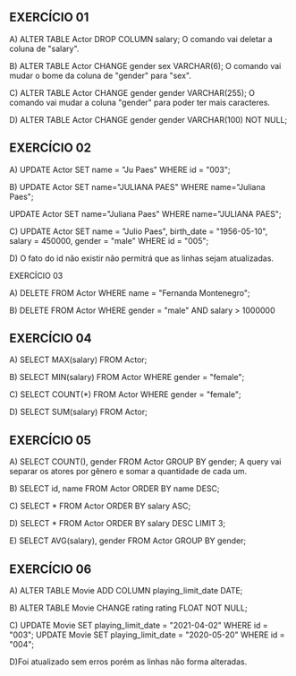 
<h2 >EXERCÍCIO 01 </h2>

<p>A) ALTER TABLE Actor DROP COLUMN salary; O comando vai deletar a coluna de "salary".</p>

<p>B) ALTER TABLE Actor CHANGE gender sex VARCHAR(6); O comando vai mudar o bome da coluna de "gender" para "sex".</p>

<p>C) ALTER TABLE Actor CHANGE gender gender VARCHAR(255); O comando vai mudar a coluna "gender" para poder ter mais caracteres.</p>

<p>D) ALTER TABLE Actor CHANGE gender gender VARCHAR(100) NOT NULL;</p>


<h2 >EXERCÍCIO 02 </h2>

<p>A) UPDATE Actor 
SET name = "Ju Paes" 
WHERE id = "003";</p>

<p>B) UPDATE Actor
SET name="JULIANA PAES" 
WHERE name="Juliana Paes";

UPDATE Actor 
SET name="Juliana Paes"
WHERE name="JULIANA PAES";</p>

<p>C) UPDATE Actor 
SET name = "Julio Paes", 
birth_date = "1956-05-10",
salary = 450000,
gender = "male" 
WHERE id = "005";</p>

<p>D) O fato do id não existir não permitrá que as linhas sejam atualizadas.</p


<h2 >EXERCÍCIO 03 </h2>

<p>A) DELETE FROM Actor WHERE name = "Fernanda Montenegro";</p>

<p>B) DELETE FROM Actor WHERE gender = "male" AND salary > 1000000</p>


<h2 >EXERCÍCIO 04 </h2>

<p>A) SELECT MAX(salary) FROM Actor;</p>

<p>B) SELECT MIN(salary) FROM Actor WHERE gender = "female";</p>

<p>C) SELECT COUNT(*) FROM Actor WHERE gender = "female";</p>

<p>D) SELECT SUM(salary) FROM Actor;</p>


<h2 >EXERCÍCIO 05 </h2>

<p>A) SELECT COUNT(), gender FROM Actor GROUP BY gender; A query vai separar os atores por gênero e somar a quantidade de cada um.</p>

<p>B) SELECT id, name FROM Actor ORDER BY name DESC;</p>

<p>C) SELECT * FROM Actor ORDER BY salary ASC;</p>

<p>D) SELECT * FROM Actor ORDER BY salary DESC LIMIT 3;</p>

<p>E) SELECT AVG(salary), gender FROM Actor GROUP BY gender;</p>


<h2 >EXERCÍCIO 06 </h2>

<p>A) ALTER TABLE Movie ADD COLUMN playing_limit_date DATE;</p>

<p>B) ALTER TABLE Movie CHANGE rating rating FLOAT NOT NULL;</p>

<p>C) UPDATE Movie SET playing_limit_date = "2021-04-02" WHERE id = "003";
UPDATE Movie SET playing_limit_date = "2020-05-20" WHERE id = "004";</p>

<p>D)Foi atualizado sem erros porém as linhas não forma alteradas.</p>